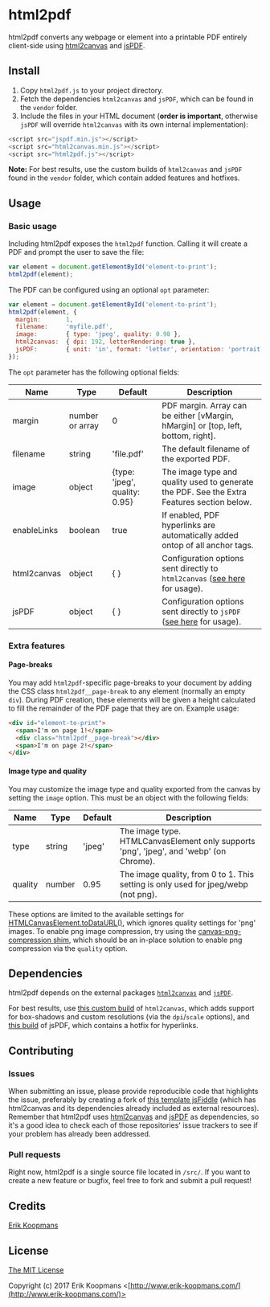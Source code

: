 # html2pdf

html2pdf converts any webpage or element into a printable PDF entirely client-side using [html2canvas](https://github.com/niklasvh/html2canvas) and [jsPDF](https://github.com/MrRio/jsPDF).

## Install

1. Copy `html2pdf.js` to your project directory.
2. Fetch the dependencies `html2canvas` and `jsPDF`, which can be found in the `vendor` folder.
3. Include the files in your HTML document (**order is important**, otherwise `jsPDF` will override `html2canvas` with its own internal implementation):

```js
<script src="jspdf.min.js"></script>
<script src="html2canvas.min.js"></script>
<script src="html2pdf.js"></script>
```

**Note:** For best results, use the custom builds of `html2canvas` and `jsPDF` found in the `vendor` folder, which contain added features and hotfixes.

## Usage

### Basic usage

Including html2pdf exposes the `html2pdf` function. Calling it will create a PDF and prompt the user to save the file:

```js
var element = document.getElementById('element-to-print');
html2pdf(element);
```

The PDF can be configured using an optional `opt` parameter:

```js
var element = document.getElementById('element-to-print');
html2pdf(element, {
  margin:       1,
  filename:     'myfile.pdf',
  image:        { type: 'jpeg', quality: 0.98 },
  html2canvas:  { dpi: 192, letterRendering: true },
  jsPDF:        { unit: 'in', format: 'letter', orientation: 'portrait' }
});
```

The `opt` parameter has the following optional fields:

|Name        |Type            |Default                       |Description                                                                                  |
|------------|----------------|------------------------------|---------------------------------------------------------------------------------------------|
|margin      |number or array |0                             |PDF margin. Array can be either [vMargin, hMargin] or [top, left, bottom, right].            |
|filename    |string          |'file.pdf'                    |The default filename of the exported PDF.                                                    |
|image       |object          |{type: 'jpeg', quality: 0.95} |The image type and quality used to generate the PDF. See the Extra Features section below.   |
|enableLinks |boolean         |true                          |If enabled, PDF hyperlinks are automatically added ontop of all anchor tags.                 |
|html2canvas |object          |{ }                           |Configuration options sent directly to `html2canvas` ([see here](https://html2canvas.hertzen.com/documentation.html#available-options) for usage).|
|jsPDF       |object          |{ }                           |Configuration options sent directly to `jsPDF` ([see here](http://rawgit.com/MrRio/jsPDF/master/docs/jsPDF.html) for usage).|

### Extra features

#### Page-breaks

You may add `html2pdf`-specific page-breaks to your document by adding the CSS class `html2pdf__page-break` to any element (normally an empty `div`). During PDF creation, these elements will be given a height calculated to fill the remainder of the PDF page that they are on. Example usage:

```html
<div id="element-to-print">
  <span>I'm on page 1!</span>
  <div class="html2pdf__page-break"></div>
  <span>I'm on page 2!</span>
</div>
```

#### Image type and quality

You may customize the image type and quality exported from the canvas by setting the `image` option. This must be an object with the following fields:

|Name        |Type            |Default                       |Description                                                                                  |
|------------|----------------|------------------------------|---------------------------------------------------------------------------------------------|
|type        |string          |'jpeg'                        |The image type. HTMLCanvasElement only supports 'png', 'jpeg', and 'webp' (on Chrome).       |
|quality     |number          |0.95                          |The image quality, from 0 to 1. This setting is only used for jpeg/webp (not png).           |

These options are limited to the available settings for [HTMLCanvasElement.toDataURL()](https://developer.mozilla.org/en-US/docs/Web/API/HTMLCanvasElement/toDataURL), which ignores quality settings for 'png' images. To enable png image compression, try using the [canvas-png-compression shim](https://github.com/ShyykoSerhiy/canvas-png-compression), which should be an in-place solution to enable png compression via the `quality` option.

## Dependencies

html2pdf depends on the external packages [`html2canvas`](https://github.com/niklasvh/html2canvas) and [`jsPDF`](https://github.com/MrRio/jsPDF).

For best results, use [this custom build](https://github.com/eKoopmans/html2canvas/tree/develop) of `html2canvas`, which adds support for box-shadows and custom resolutions (via the `dpi`/`scale` options), and [this build](https://github.com/eKoopmans/html2pdf/blob/master/vendor/jspdf.min.js) of jsPDF, which contains a hotfix for hyperlinks.

## Contributing

### Issues

When submitting an issue, please provide reproducible code that highlights the issue, preferably by creating a fork of [this template jsFiddle](https://jsfiddle.net/o0kL8zkk/) (which has html2canvas and its dependencies already included as external resources). Remember that html2pdf uses [html2canvas](https://github.com/niklasvh/html2canvas) and [jsPDF](https://github.com/MrRio/jsPDF) as dependencies, so it's a good idea to check each of those repositories' issue trackers to see if your problem has already been addressed.

### Pull requests

Right now, html2pdf is a single source file located in `/src/`. If you want to create a new feature or bugfix, feel free to fork and submit a pull request!

## Credits

[Erik Koopmans](https://github.com/eKoopmans)

## License

[The MIT License](http://opensource.org/licenses/MIT)

Copyright (c) 2017 Erik Koopmans <[http://www.erik-koopmans.com/](http://www.erik-koopmans.com/)>
